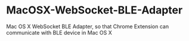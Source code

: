 # MacOSX-WebSocket-BLE-Adapter
Mac OS X WebSocket BLE Adapter, so that Chrome Extension can communicate with BLE device in Mac OS X
